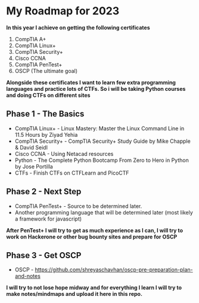 # My Roadmap for 2023
**In this year I achieve on getting the following certificates**
1. CompTIA A+
2. CompTIA Linux+
3. CompTIA Security+
4. Cisco CCNA
5. CompTIA PenTest+
6. OSCP (The ultimate goal)

**Alongside these certificates I want to learn few extra programming languages and practice lots of CTFs. So i will be taking Python courses and doing CTFs on different sites**


## Phase 1 - The Basics
- CompTIA Linux+ - Linux Mastery: Master the Linux Command Line in 11.5 Hours by Ziyad Yehia
- CompTIA Security+ - CompTIA Security+ Study Guide by Mike Chapple & David Seidl
- Cisco CCNA - Using Netacad resources
- Python - The Complete Python Bootcamp From Zero to Hero in Python by Jose Portilla
- CTFs - Finish CTFs on CTFLearn and PicoCTF

## Phase 2 - Next Step
- CompTIA PenTest+ - Source to be determined later.
- Another programming language that will be determined later (most likely a framework for javascript)

**After PenTest+ I will try to get as much experience as I can, I will try to work on Hackerone or other bug bounty sites and prepare for OSCP**

## Phase 3 - Get OSCP
- OSCP - https://github.com/shreyaschavhan/oscp-pre-preparation-plan-and-notes


**I will try to not lose hope midway and for everything I learn I will try to make notes/mindmaps and upload it here in this repo.**
